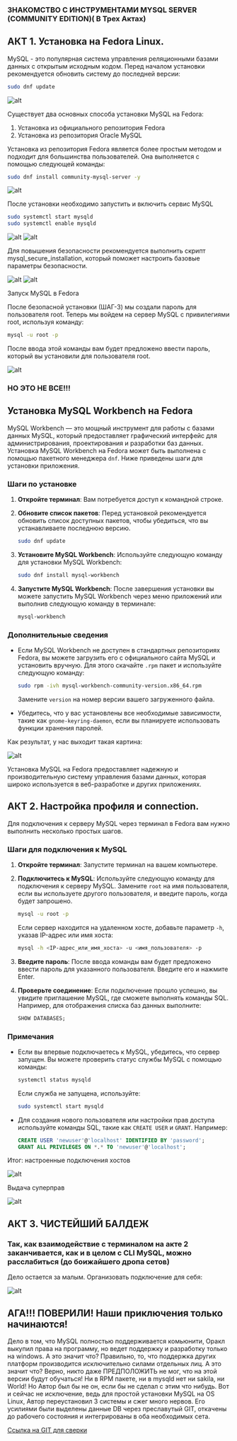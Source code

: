 ### ЗНАКОМСТВО С ИНСТРУМЕНТАМИ MYSQL SERVER (COMMUNITY EDITION)( В Трех Актах)

## АКТ 1. Установка на Fedora Linux.

MySQL - это популярная система управления реляционными базами данных с открытым исходным кодом. 
Перед началом установки рекомендуется обновить систему до последней версии:

```bash
sudo dnf update
```

![alt](20241220033500.png)

Существует два основных способа установки MySQL на Fedora:

1. Установка из официального репозитория Fedora
2. Установка из репозитория Oracle MySQL

Установка из репозитория Fedora является более простым методом и подходит для большинства пользователей. Она выполняется с помощью следующей команды:

```bash
sudo dnf install community-mysql-server -y 
```

![alt](20241220033543.png)

После установки необходимо запустить и включить сервис MySQL
```bash
sudo systemctl start mysqld
sudo systemctl enable mysqld
```
![alt](20241220033609.png)
![alt](20241220033646.png)

Для повышения безопасности рекомендуется выполнить скрипт mysql_secure_installation, который поможет настроить базовые параметры безопасности.

![alt](20241220033710.png)
![alt](20241220033945.png)

Запуск MySQL в Fedora

После безопасной установки (ШАГ-3) мы создали пароль для пользователя root. Теперь мы войдем на сервер MySQL с привилегиями root, используя команду:

```bash
mysql -u root -p
```

После ввода этой команды вам будет предложено ввести пароль, который вы установили для пользователя root.

![alt](20241220034113.png)

### НО ЭТО НЕ ВСЕ!!!

## Установка MySQL Workbench на Fedora

MySQL Workbench — это мощный инструмент для работы с базами данных MySQL, который предоставляет графический интерфейс для администрирования, проектирования и разработки баз данных. Установка MySQL Workbench на Fedora может быть выполнена с помощью пакетного менеджера `dnf`. Ниже приведены шаги для установки приложения.

### Шаги по установке

1. **Откройте терминал**: Вам потребуется доступ к командной строке.

2. **Обновите список пакетов**: Перед установкой рекомендуется обновить список доступных пакетов, чтобы убедиться, что вы устанавливаете последнюю версию.
   ```bash
   sudo dnf update
   ```

3. **Установите MySQL Workbench**: Используйте следующую команду для установки MySQL Workbench:
   ```bash
   sudo dnf install mysql-workbench
   ```

4. **Запустите MySQL Workbench**: После завершения установки вы можете запустить MySQL Workbench через меню приложений или выполнив следующую команду в терминале:
   ```bash
   mysql-workbench
   ```

### Дополнительные сведения

- Если MySQL Workbench не доступен в стандартных репозиториях Fedora, вы можете загрузить его с официального сайта MySQL и установить вручную. Для этого скачайте `.rpm` пакет и используйте следующую команду:
  ```bash
  sudo rpm -ivh mysql-workbench-community-version.x86_64.rpm
  ```
  Замените `version` на номер версии вашего загруженного файла.

- Убедитесь, что у вас установлены все необходимые зависимости, такие как `gnome-keyring-daemon`, если вы планируете использовать функции хранения паролей.

Как результат, у нас выходит такая картина:

![alt](image.png)


Установка MySQL на Fedora предоставляет надежную и производительную систему управления базами данных, которая широко используется в веб-разработке и других приложениях.

## АКТ 2. Настройка профиля и connection.


Для подключения к серверу MySQL через терминал в Fedora вам нужно выполнить несколько простых шагов. 

### Шаги для подключения к MySQL

1. **Откройте терминал**: Запустите терминал на вашем компьютере.

2. **Подключитесь к MySQL**: Используйте следующую команду для подключения к серверу MySQL. Замените `root` на имя пользователя, если вы используете другого пользователя, и введите пароль, когда будет запрошено.
   ```bash
   mysql -u root -p
   ```
   Если сервер находится на удаленном хосте, добавьте параметр `-h`, указав IP-адрес или имя хоста:
   ```bash
   mysql -h <IP-адрес_или_имя_хоста> -u <имя_пользователя> -p
   ```

3. **Введите пароль**: После ввода команды вам будет предложено ввести пароль для указанного пользователя. Введите его и нажмите Enter.

4. **Проверьте соединение**: Если подключение прошло успешно, вы увидите приглашение MySQL, где сможете выполнять команды SQL. Например, для отображения списка баз данных выполните:
   ```sql
   SHOW DATABASES;
   ```

### Примечания

- Если вы впервые подключаетесь к MySQL, убедитесь, что сервер запущен. Вы можете проверить статус службы MySQL с помощью команды:
  ```bash
  systemctl status mysqld
  ```
  Если служба не запущена, используйте:
  ```bash
  sudo systemctl start mysqld
  ```

- Для создания нового пользователя или настройки прав доступа используйте команды SQL, такие как `CREATE USER` и `GRANT`. Например:
  ```sql
  CREATE USER 'newuser'@'localhost' IDENTIFIED BY 'password';
  GRANT ALL PRIVILEGES ON *.* TO 'newuser'@'localhost';
  ```

Итог: настроенные подключения хостов

![alt](image2.png)

Выдача суперправ

![alt](image3.png)

## АКТ 3. ЧИСТЕЙШИЙ БАЛДЕЖ

### Так, как взаимодействие с терминалом на акте 2 заканчивается, как и в целом с CLI MySQL, можно расслабиться (до боижайшего дропа сетов) 

Дело остается за малым. Организовать подключение для себя:

![alt](image4.png)

## АГА!!! ПОВЕРИЛИ! Наши приключения только начинаются!

Дело в том, что MySQL полностью поддерживается комьюнити, Оракл выкупил права на программу, но ведет поддержку и разработку только на windows. А это значит что? Правильно, то, что поддержка других платформ производится исключительно силами отдельных лиц. А это значит что? Верно, никто даже ПРЕДПОЛОЖИТЬ не мог, что на этой версии будут обучаться! Ни в RPM пакете, ни в mysqld нет ни sakila, ни World! Но Автор был бы не он, если бы не сделал с этим что нибудь.
Вот и сейчас не исключение, ведь для простой установки MySQL на OS Linux, Автор переустановил 3 системы и сжег много нервов. Его усилиями были выделены данные DB через преславутый GIT, откачены до рабочего состояния и интегрированы в оба необходимых сета.

[Ссылка на GIT для сверки](https://github.com/datacharmer/test_db)